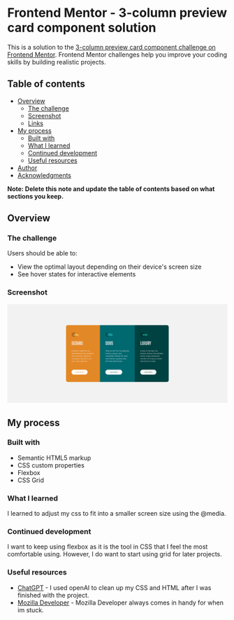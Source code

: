 # Frontend Mentor - 3-column preview card component solution

This is a solution to the [3-column preview card component challenge on Frontend Mentor](https://www.frontendmentor.io/challenges/3column-preview-card-component-pH92eAR2-). Frontend Mentor challenges help you improve your coding skills by building realistic projects. 

## Table of contents

- [Overview](#overview)
  - [The challenge](#the-challenge)
  - [Screenshot](#screenshot)
  - [Links](#links)
- [My process](#my-process)
  - [Built with](#built-with)
  - [What I learned](#what-i-learned)
  - [Continued development](#continued-development)
  - [Useful resources](#useful-resources)
- [Author](#author)
- [Acknowledgments](#acknowledgments)

**Note: Delete this note and update the table of contents based on what sections you keep.**

## Overview

### The challenge

Users should be able to:

- View the optimal layout depending on their device's screen size
- See hover states for interactive elements

### Screenshot

![](./images/Screenshot%202023-06-24%20at%2002-47-56%20Frontend%20Mentor%203-column%20preview%20card%20component.png)

## My process

### Built with

- Semantic HTML5 markup
- CSS custom properties
- Flexbox
- CSS Grid


### What I learned

I learned to adjust my css to fit into a smaller screen size using the @media.



### Continued development

I want to keep using flexbox as it is the tool in CSS that I feel the most comfortable using. However, I do want to start using grid for later projects.



### Useful resources

- [ChatGPT](https://chat.openai.com) - I used openAI to clean up my CSS and HTML after I was finished with the project.
- [Mozilla Developer](https://developer.mozilla.org) - Mozilla Developer always comes in handy for when im stuck.


